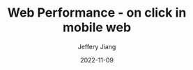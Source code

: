 ---
title: "Web Performance - on click in mobile web"
author: "Jeffery Jiang"
summary: "Why "
tags: ["javascript", "web"]
date: "2022-11-09"
---